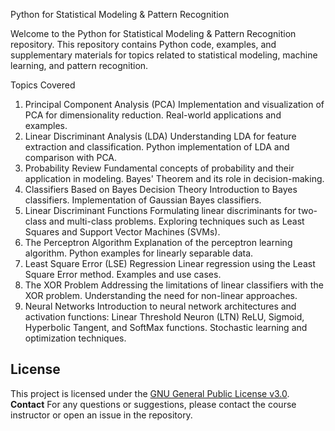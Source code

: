 Python for Statistical Modeling & Pattern Recognition

Welcome to the Python for Statistical Modeling & Pattern Recognition repository. This repository contains Python code, examples, and supplementary materials for topics related to statistical modeling, machine learning, and pattern recognition.

Topics Covered

1. Principal Component Analysis (PCA) 
    Implementation and visualization of PCA for dimensionality reduction.
    Real-world applications and examples.
2. Linear Discriminant Analysis (LDA)
    Understanding LDA for feature extraction and classification.
    Python implementation of LDA and comparison with PCA.
3. Probability Review
    Fundamental concepts of probability and their application in modeling.
    Bayes' Theorem and its role in decision-making.
4. Classifiers Based on Bayes Decision Theory
    Introduction to Bayes classifiers.
    Implementation of Gaussian Bayes classifiers.
5. Linear Discriminant Functions
    Formulating linear discriminants for two-class and multi-class problems.
    Exploring techniques such as Least Squares and Support Vector Machines (SVMs).
6. The Perceptron Algorithm
    Explanation of the perceptron learning algorithm.
    Python examples for linearly separable data.
7. Least Square Error (LSE) Regression
    Linear regression using the Least Square Error method.
    Examples and use cases.
8. The XOR Problem
    Addressing the limitations of linear classifiers with the XOR problem.
    Understanding the need for non-linear approaches.
9. Neural Networks
    Introduction to neural network architectures and activation functions:
    Linear Threshold Neuron (LTN)
    ReLU, Sigmoid, Hyperbolic Tangent, and SoftMax functions.
    Stochastic learning and optimization techniques.

## License
This project is licensed under the [GNU General Public License v3.0](LICENSE).
**Contact**
For any questions or suggestions, please contact the course instructor or open an issue in the repository.
